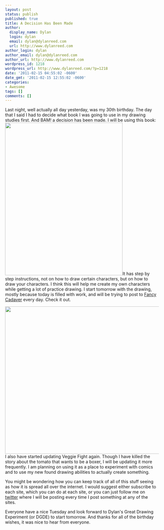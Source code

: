 ```yaml
---
layout: post
status: publish
published: true
title: A Decision Has Been Made
author:
  display_name: Dylan
  login: dylan
  email: dylan@dylanreed.com
  url: http://www.dylanreed.com
author_login: dylan
author_email: dylan@dylanreed.com
author_url: http://www.dylanreed.com
wordpress_id: 1218
wordpress_url: http://www.dylanreed.com/?p=1218
date: '2011-02-15 04:55:02 -0600'
date_gmt: '2011-02-15 12:55:02 -0600'
categories:
- Awesome
tags: []
comments: []
---
```

<p>Last night, well actually all day yesterday, was my 30th birthday. The day that I said I had to decide what book I was going to use in my drawing studies first. And BAM! a decision has been made. I will be using this book:<img class="aligncenter" title="Big Book" src="http://ecx.images-amazon.com/images/I/51ErO3KKQxL.jpg" alt="" width="385" height="500" />It has step by step instructions, not on how to draw certain characters, but on how to draw your characters. I think this will help me create my own characters while getting a lot of practice drawing. I start tomorrow with the drawing, mostly because today is filled with work, and will be trying to post to <a href="http://fancycadaver.com">Fancy Cadaver</a> every day. Check it out.</p>
<p><a href="http://veggiefight.com"><img class="aligncenter size-full wp-image-1220" title="Screen shot 2011-02-15 at 5.32.38 AM" src="http://www.dylanreed.com/wp-content/uploads/2011/02/Screen-shot-2011-02-15-at-5.32.38-AM.png" alt="" width="698" height="483" /></a>I also have started updating Veggie Fight again. Though I have killed the story about the tomato that wants to be a boxer, I will be updating it more frequently. I am planning on using it as a place to experiment with comics and to use my new found drawing abilities to actually create something.</p>
<p>You might be wondering how you can keep track of all of this stuff seeing as how it is spread all over the internet. I would suggest either subscribe to each site, which you can do at each site, or you can just follow me on <a href="http://twitter.com/awesomeguy">twitter</a> where I will be posting every time I post something at any of the sites.</p>
<p>Everyone have a nice Tuesday and look forward to Dylan's Great Drawing Experiment (or DGDE) to start tomorrow. And thanks for all of the birthday wishes, it was nice to hear from everyone.</p>
